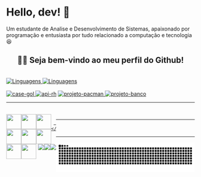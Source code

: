 # Hello, dev! 👋

Um estudante de Analise e Desenvolvimento de Sistemas, apaixonado por programação e entusiasta por tudo relacionado a computação e tecnologia 😆

<h2 align="center">🧑‍💻 Seja bem-vindo ao meu perfil do Github!</h2>
<br>
<div align="center" style="display: inline;">
    <a href="https://github.com/dev-emanuelpereira">
        <img
        src="https://github-readme-stats.vercel.app/api/top-langs/?username=dev-emanuelpereira&hide=javascript,c++,cython,powershell,fortran"
        alt="Linguagens"
        height="232em"
        />
    </a>
    <a href="https://github.com/dev-emanuelpereira">
        <img
        src="https://github-readme-stats.vercel.app/api?username=dev-emanuelpereira&show_icons=true&theme=default"
        alt="Linguagens"
        height="232em"
        />
    </a>
</div>

<br>
<br>

<div align="center" style="display: flex; justify-content: space-between; align-items: center;">
    <div style="display: inline-block; margin:10;">
        <div style="display: inline-block;">
            <a href="https://github.com/dev-emanuelpereira">
                <img style="margin: auto"
                src="https://github-readme-stats.vercel.app/api/pin/?username=dev-emanuelpereira&repo=case-gol"
                alt="case-gol"
                height="100%"
                />
            </a>
            <a href="https://github.com/dev-emanuelpereira">
                <img style="margin: auto"
                src="https://github-readme-stats.vercel.app/api/pin/?username=dev-emanuelpereira&repo=api-rh"
                alt="api-rh"
                height="100%"
                />
            </a>
        </div>
        <div style="display: inline-block">
            <a href="https://github.com/dev-emanuelpereira">
                <img style="margin: auto"
                src="https://github-readme-stats.vercel.app/api/pin/?username=dev-emanuelpereira&repo=projeto-pacman"
                alt="projeto-pacman"
                height="100%"
                />
            </a>
            <a href="https://github.com/dev-emanuelpereira">
                <img style="margin: auto"
                src="https://github-readme-stats.vercel.app/api/pin/?username=dev-emanuelpereira&repo=projeto-banco"
                alt="projeto-banco"
                height="100%"
                />
            </a>
        </div>
    </div>
</div>

---

<br>
<div align=center style="display: flex;">
      <div width="100%" style="display: inline_block;">
          <a>
          <img align="left" width="40" height="40" padding="10" src="https://cdn.jsdelivr.net/gh/devicons/devicon@latest/icons/java/java-original.svg">
          <img align="left" width="40" height="40" padding="10" src="https://cdn.jsdelivr.net/gh/devicons/devicon@latest/icons/spring/spring-original.svg">
          <img align="left" width="40" height="40" padding="10" src="https://cdn.jsdelivr.net/gh/devicons/devicon@latest/icons/python/python-original.svg">
          <img align="left" width="40" height="40" padding="10" src="https://cdn.jsdelivr.net/gh/devicons/devicon@latest/icons/flask/flask-original.svg">
          <img align="left" width="40" height="40" padding="10" src="https://cdn.jsdelivr.net/gh/devicons/devicon@latest/icons/html5/html5-original.svg">
          <img align="left" width="40" height="40" padding="10" src="https://cdn.jsdelivr.net/gh/devicons/devicon@latest/icons/css3/css3-original.svg">
          <img align="left" width="40" height="40" padding="10" src="https://cdn.jsdelivr.net/gh/devicons/devicon@latest/icons/amazonwebservices/amazonwebservices-original-wordmark.svg">
          <img align="left" width="40" height="40" padding="10" src="https://cdn.jsdelivr.net/gh/devicons/devicon@latest/icons/docker/docker-original.svg">
          </a>
          <a href="mailto:esp.emanuelsilva@gmail.com">
          <img  height="40" align="right" src="https://img.shields.io/badge/Gmail-D14836?style=for-the-badge&logo=gmail&logoColor=white">
          </a>
          <a href="https://github.com/dev-emanuelpereira">
          <img  height="40" align="right" src="https://img.shields.io/badge/GitHub-100000?style=for-the-badge&logo=github&logoColor=white">
          <a href="https://www.linkedin.com/in/emanuel-silva-876424216/">
          <img  height="40" align="right" src="https://img.shields.io/badge/LinkedIn-0077B5?style=for-the-badge&logo=linkedin&logoColor=white">

      </div>
</div>

---

<br>

---

<div align=center>
<picture align=>
  <source media="(prefers-color-scheme: dark)" srcset="https://raw.githubusercontent.com/dev-emanuelpereira/dev-emanuelpereira/output/github-contribution-grid-snake-dark.svg">
  <source media="(prefers-color-scheme: light)" srcset="https://raw.githubusercontent.com/dev-emanuelpereira/dev-emanuelpereira/output/github-contribution-grid-snake.svg">
  <img alt="github contribution grid snake animation" src="https://raw.githubusercontent.com/dev-emanuelpereira/dev-emanuelpereira/output/github-contribution-grid-snake.svg">
</picture>
</div>

